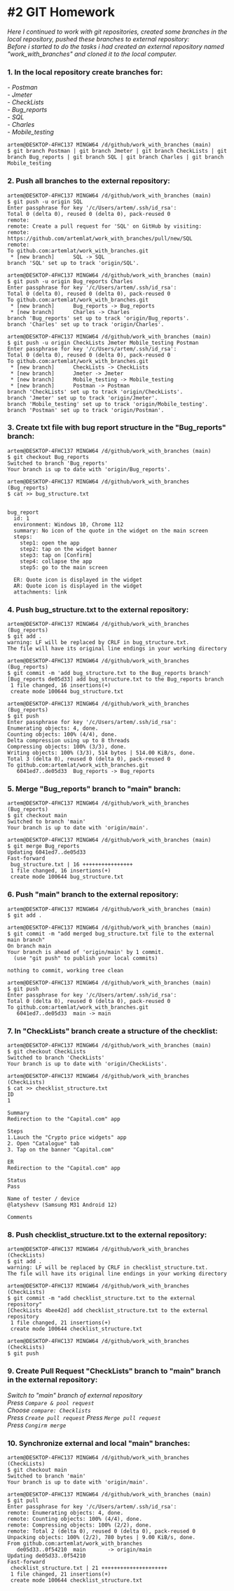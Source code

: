 # #2 GIT Homework  
*Here I continued to work with git repositories, created some branches in the local repository, pushed these branches to external repository:*  
*Before i started to do the tasks i had created an external repository named "work_with_branches" and cloned it to the local computer.*  

### 1. In the local repository create branches for:
*- Postman*  
*- Jmeter*  
*- CheckLists*   
*- Bug_reports*  
*- SQL*  
*- Charles*   
*- Mobile_testing*

```
artem@DESKTOP-4FHC137 MINGW64 /d/github/work_with_branches (main)
$ git branch Postman | git branch Jmeter | git branch CheckLists | git branch Bug_reports | git branch SQL | git branch Charles | git branch Mobile_testing
```

### 2. Push all branches to the external repository:

```
artem@DESKTOP-4FHC137 MINGW64 /d/github/work_with_branches (main)
$ git push -u origin SQL
Enter passphrase for key '/c/Users/artem/.ssh/id_rsa':
Total 0 (delta 0), reused 0 (delta 0), pack-reused 0
remote:
remote: Create a pull request for 'SQL' on GitHub by visiting:
remote:      https://github.com/artemlat/work_with_branches/pull/new/SQL
remote:
To github.com:artemlat/work_with_branches.git
 * [new branch]      SQL -> SQL
branch 'SQL' set up to track 'origin/SQL'.

artem@DESKTOP-4FHC137 MINGW64 /d/github/work_with_branches (main)
$ git push -u origin Bug_reports Charles
Enter passphrase for key '/c/Users/artem/.ssh/id_rsa':
Total 0 (delta 0), reused 0 (delta 0), pack-reused 0
To github.com:artemlat/work_with_branches.git
 * [new branch]      Bug_reports -> Bug_reports
 * [new branch]      Charles -> Charles
branch 'Bug_reports' set up to track 'origin/Bug_reports'.
branch 'Charles' set up to track 'origin/Charles'.

artem@DESKTOP-4FHC137 MINGW64 /d/github/work_with_branches (main)
$ git push -u origin CheckLists Jmeter Mobile_testing Postman
Enter passphrase for key '/c/Users/artem/.ssh/id_rsa':
Total 0 (delta 0), reused 0 (delta 0), pack-reused 0
To github.com:artemlat/work_with_branches.git
 * [new branch]      CheckLists -> CheckLists
 * [new branch]      Jmeter -> Jmeter
 * [new branch]      Mobile_testing -> Mobile_testing
 * [new branch]      Postman -> Postman
branch 'CheckLists' set up to track 'origin/CheckLists'.
branch 'Jmeter' set up to track 'origin/Jmeter'.
branch 'Mobile_testing' set up to track 'origin/Mobile_testing'.
branch 'Postman' set up to track 'origin/Postman'.
```

### 3. Create txt file with bug report structure in the "Bug_reports" branch:  

```
artem@DESKTOP-4FHC137 MINGW64 /d/github/work_with_branches (main)
$ git checkout Bug_reports
Switched to branch 'Bug_reports'
Your branch is up to date with 'origin/Bug_reports'.

artem@DESKTOP-4FHC137 MINGW64 /d/github/work_with_branches (Bug_reports)
$ cat >> bug_structure.txt


bug_report
  id: 1
  environment: Windows 10, Chrome 112
  summary: No icon of the quote in the widget on the main screen
  steps:
    step1: open the app
    step2: tap on the widget banner
    step3: tap on [Confirm]
    step4: collapse the app
    step5: go to the main screen

  ER: Quote icon is displayed in the widget
  AR: Quote icon is displayed in the widget
  attachments: link
```  

### 4. Push bug_structure.txt to the external repository:

```
artem@DESKTOP-4FHC137 MINGW64 /d/github/work_with_branches (Bug_reports)
$ git add .
warning: LF will be replaced by CRLF in bug_structure.txt.
The file will have its original line endings in your working directory

artem@DESKTOP-4FHC137 MINGW64 /d/github/work_with_branches (Bug_reports)
$ git commit -m 'add bug_structure.txt to the Bug_reports branch'
[Bug_reports de05d33] add bug_structure.txt to the Bug_reports branch
 1 file changed, 16 insertions(+)
 create mode 100644 bug_structure.txt

artem@DESKTOP-4FHC137 MINGW64 /d/github/work_with_branches (Bug_reports)
$ git push
Enter passphrase for key '/c/Users/artem/.ssh/id_rsa':
Enumerating objects: 4, done.
Counting objects: 100% (4/4), done.
Delta compression using up to 8 threads
Compressing objects: 100% (3/3), done.
Writing objects: 100% (3/3), 514 bytes | 514.00 KiB/s, done.
Total 3 (delta 0), reused 0 (delta 0), pack-reused 0
To github.com:artemlat/work_with_branches.git
   6041ed7..de05d33  Bug_reports -> Bug_reports
```

### 5. Merge "Bug_reports" branch to "main" branch:  

```
artem@DESKTOP-4FHC137 MINGW64 /d/github/work_with_branches (Bug_reports)
$ git checkout main
Switched to branch 'main'
Your branch is up to date with 'origin/main'.

artem@DESKTOP-4FHC137 MINGW64 /d/github/work_with_branches (main)
$ git merge Bug_reports
Updating 6041ed7..de05d33
Fast-forward
 bug_structure.txt | 16 ++++++++++++++++
 1 file changed, 16 insertions(+)
 create mode 100644 bug_structure.txt
```

### 6. Push "main" branch to the external repository:

```
artem@DESKTOP-4FHC137 MINGW64 /d/github/work_with_branches (main)
$ git add .

artem@DESKTOP-4FHC137 MINGW64 /d/github/work_with_branches (main)
$ git commit -m "add merged bug_structure.txt file to the external main branch"
On branch main
Your branch is ahead of 'origin/main' by 1 commit.
  (use "git push" to publish your local commits)

nothing to commit, working tree clean

artem@DESKTOP-4FHC137 MINGW64 /d/github/work_with_branches (main)
$ git push
Enter passphrase for key '/c/Users/artem/.ssh/id_rsa':
Total 0 (delta 0), reused 0 (delta 0), pack-reused 0
To github.com:artemlat/work_with_branches.git
   6041ed7..de05d33  main -> main
```

### 7. In "CheckLists" branch create a structure of the checklist:

```
artem@DESKTOP-4FHC137 MINGW64 /d/github/work_with_branches (main)
$ git checkout CheckLists
Switched to branch 'CheckLists'
Your branch is up to date with 'origin/CheckLists'.

artem@DESKTOP-4FHC137 MINGW64 /d/github/work_with_branches (CheckLists)
$ cat >> checklist_structure.txt
ID
1

Summary
Redirection to the "Capital.com" app

Steps
1.Lauch the "Crypto price widgets" app
2. Open "Catalogue" tab
3. Tap on the banner "Capital.com"

ER
Redirection to the "Capital.com" app

Status
Pass

Name of tester / device
@latyshevv (Samsung M31 Android 12)

Comments
```

### 8. Push checklist_structure.txt to the external repository:

```
artem@DESKTOP-4FHC137 MINGW64 /d/github/work_with_branches (CheckLists)
$ git add .
warning: LF will be replaced by CRLF in checklist_structure.txt.
The file will have its original line endings in your working directory

artem@DESKTOP-4FHC137 MINGW64 /d/github/work_with_branches (CheckLists)
$ git commit -m "add checklist_structure.txt to the external repository"
[CheckLists 4bee42d] add checklist_structure.txt to the external repository
 1 file changed, 21 insertions(+)
 create mode 100644 checklist_structure.txt

artem@DESKTOP-4FHC137 MINGW64 /d/github/work_with_branches (CheckLists)
$ git push
```

### 9. Create Pull Request "CheckLists" branch to "main" branch in the external repository:  
*Switch to "main" branch of external repository*    
*Press `Compare & pool request`*  
*Choose `compare: Checklists`*  
*Press `Create pull request`*
*Press `Merge pull request`*  
*Press `Congirm merge`*  

### 10. Synchronize external and local "main" branches:

```
artem@DESKTOP-4FHC137 MINGW64 /d/github/work_with_branches (CheckLists)
$ git checkout main
Switched to branch 'main'
Your branch is up to date with 'origin/main'.

artem@DESKTOP-4FHC137 MINGW64 /d/github/work_with_branches (main)
$ git pull
Enter passphrase for key '/c/Users/artem/.ssh/id_rsa':
remote: Enumerating objects: 4, done.
remote: Counting objects: 100% (4/4), done.
remote: Compressing objects: 100% (2/2), done.
remote: Total 2 (delta 0), reused 0 (delta 0), pack-reused 0
Unpacking objects: 100% (2/2), 780 bytes | 9.00 KiB/s, done.
From github.com:artemlat/work_with_branches
   de05d33..0f54210  main       -> origin/main
Updating de05d33..0f54210
Fast-forward
 checklist_structure.txt | 21 +++++++++++++++++++++
 1 file changed, 21 insertions(+)
 create mode 100644 checklist_structure.txt
```












